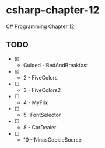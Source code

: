# csharp-chapter-12
C# Programming Chapter 12

## TODO
- [X] - Guided - BedAndBreakfast
- [X] - 2 - FiveColors
- [ ] - 3 - FiveColors2
- [ ] - 4 - MyFlix
- [ ] - 5 -FontSelector
- [ ] - 8 - CarDealer
- [ ] - ~~10 - NinasCookieSource~~